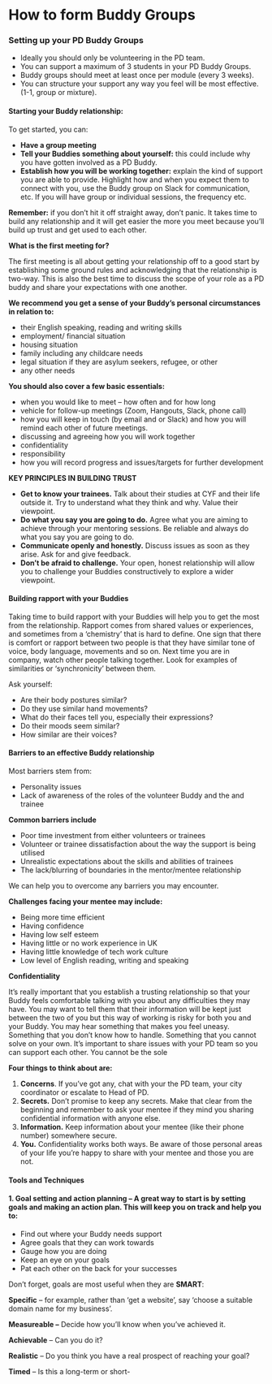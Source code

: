 # How to form Buddy Groups

### **Setting up your PD Buddy Groups** 

* Ideally you should only be volunteering in the PD team. 
* You can support a maximum of 3 students in your PD Buddy Groups.
* Buddy groups should meet at least once per module \(every 3 weeks\). 
* You can structure your support any way you feel will be most effective. \(1-1, group or mixture\). 

#### **Starting your Buddy relationship:**

To get started, you can:

* **Have a group meeting**
* **Tell your Buddies something about yourself:** this could include why you have gotten involved as a PD Buddy. 
* **Establish how you will be working together:** explain the kind of support you are able to provide. Highlight how and when you expect them to connect with you, use the Buddy group on Slack for communication, etc.  If you will have group or individual sessions, the frequency etc. 

**Remember:** if you don’t hit it off straight away, don’t panic. It takes time to build any relationship and it will get easier the more you meet because you’ll build up trust and get used to each other.

**What is the first meeting for?**

The first meeting is all about getting your relationship off to a good start by establishing some ground rules and acknowledging that the relationship is two-way. This is also the best time to discuss the scope of your role as a PD buddy and share your expectations with one another.

**We recommend you get a sense of your Buddy’s personal circumstances in relation to:**

* their English speaking, reading and writing skills 
* employment/ financial situation
* housing situation 
* family including any childcare needs
* legal situation if they are asylum seekers, refugee, or other
* any other needs

**You should also cover a few basic essentials:**

* when you would like to meet – how often and for how long
* vehicle for follow-up meetings \(Zoom, Hangouts, Slack, phone call\)
* how you will keep in touch \(by email and or Slack\) and how you will remind each other of future meetings.
* discussing and agreeing how you will work together
* confidentiality
* responsibility
* how you will record progress and issues/targets for further development 

**KEY PRINCIPLES IN BUILDING TRUST**

* **Get to know your trainees.**  Talk about their studies at CYF and their life outside it.  Try to understand what they think and why.  Value their viewpoint.
* **Do what you say you are going to do.**  Agree what you are aiming to achieve through your mentoring sessions.  Be reliable and always do what you say you are going to do.
* **Communicate openly and honestly.**  Discuss issues as soon as they arise.  Ask for and give feedback.
* **Don’t be afraid to challenge.**  Your open, honest relationship will allow you to challenge your Buddies constructively to explore a wider viewpoint.

#### **Building rapport with your Buddies**

Taking time to build rapport with your Buddies will help you to get the most from the relationship. Rapport comes from shared values or experiences, and sometimes from a ‘chemistry’ that is hard to define. One sign that there is comfort or rapport between two people is that they have similar tone of voice, body language, movements and so on. Next time you are in company, watch other people talking together. Look for examples of similarities or ‘synchronicity’ between them. 

Ask yourself:

* Are their body postures similar?
* Do they use similar hand movements?
* What do their faces tell you, especially their expressions?
* Do their moods seem similar?
* How similar are their voices?

#### **Barriers to an effective Buddy relationship**

Most barriers stem from:

* Personality issues
* Lack of awareness of the roles of the volunteer Buddy and the  and trainee

**Common barriers include**

* Poor time investment from either volunteers or trainees
* Volunteer or trainee dissatisfaction about the way the support is being utilised
* Unrealistic expectations about the skills and abilities of trainees
* The lack/blurring of boundaries in the mentor/mentee relationship

We can help you to overcome any barriers you may encounter.

**Challenges facing your mentee may include:**

* Being more time efficient
* Having confidence
* Having low self esteem
* Having little or no work experience in UK 
* Having little knowledge of tech work culture
* Low level of English reading, writing and speaking

**Confidentiality**

It’s really important that you establish a trusting relationship so that your Buddy feels comfortable talking with you about any difficulties they may have. You may want to tell them that their information will be kept just between the two of you but this way of working is risky for both you and your Buddy. You may hear something that makes you feel uneasy. Something that you don’t know how to handle. Something that you cannot solve on your own. It’s important to share issues with your PD team so you can support each other. You cannot be the sole

**Four things to think about are:**

1. **Concerns**. If you’ve got any, chat with your the PD team, your city coordinator or escalate to Head of PD. 
2. **Secrets.** Don’t promise to keep any secrets.  Make that clear from the beginning and remember to ask your mentee if they mind you sharing confidential information with anyone else.
3. **Information.** Keep information about your mentee \(like their phone number\) somewhere secure.  
4. **You.**  Confidentiality works both ways.  Be aware of those personal areas of your life you’re happy to share with your mentee and those you are not.



#### **Tools and Techniques**

#### **1. Goal setting and action plannin**g – A great way to start is by setting goals and making an action plan.  This will keep you on track and help you to:

* Find out where your Buddy needs support
* Agree goals that they can work towards
* Gauge how you are doing
* Keep an eye on your goals
* Pat each other on the back for your successes

Don’t forget, goals are most useful when they are **SMART**:

**Specific** – for example, rather than ‘get a website’, say ‘choose a suitable domain name for my business’.

**Measureable –** Decide how you’ll know when you’ve achieved it.

**Achievable** – Can you do it?

**Realistic** – Do you think you have a real prospect of reaching your goal?

**Timed** – Is this a long-term or short-


